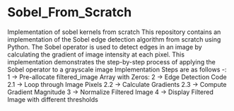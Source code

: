 # Sobel_From_Scratch
Implementation of sobel kernels from scratch 
This repository contains an implementation of the Sobel edge detection algorithm from scratch using Python. The Sobel operator is used to detect edges in an image by calculating the gradient of image intensity at each pixel. This implementation demonstrates the step-by-step process of applying the Sobel operator to a grayscale image
Implementation Steps are as follows -: 
1 -> Pre-allocate filtered_image Array with Zeros:
2 -> Edge Detection Code
 2.1 -> Loop through Image Pixels
 2.2 -> Calculate Gradients
 2.3 -> Compute Gradient Magnitude
3 -> Normalize Filtered Image
4 -> Display Filtered Image with different thresholds
